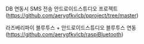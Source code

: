 DB 연동시 SMS 전송 안드로이드스튜디오 프로젝트(https://github.com/aerygfkvlcb/pproject/tree/master)

라즈베리파이 블루투스 + 안드로이드스튜디오 블루투스 연동(https://github.com/aerygfkvlcb/raspiBluetooth)
